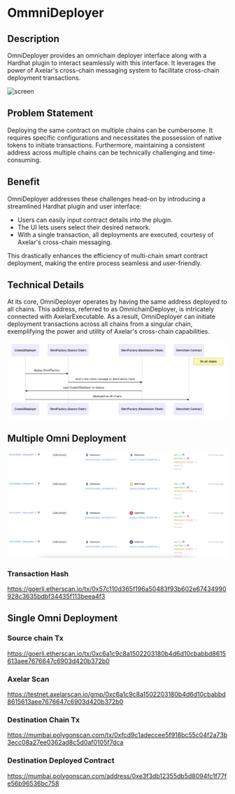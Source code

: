 # OmmniDeployer

## Description

OmniDeployer provides an omnichain deployer interface along with a Hardhat plugin to interact seamlessly with this interface. It leverages the power of Axelar's cross-chain messaging system to facilitate cross-chain deployment transactions.

![screen](./docs/screen.png)

## Problem Statement

Deploying the same contract on multiple chains can be cumbersome. It requires specific configurations and necessitates the possession of native tokens to initiate transactions. Furthermore, maintaining a consistent address across multiple chains can be technically challenging and time-consuming.

## Benefit

OmniDeployer addresses these challenges head-on by introducing a streamlined Hardhat plugin and user interface:

- Users can easily input contract details into the plugin.
- The UI lets users select their desired network.
- With a single transaction, all deployments are executed, courtesy of Axelar's cross-chain messaging.

This drastically enhances the efficiency of multi-chain smart contract deployment, making the entire process seamless and user-friendly.

## Technical Details

At its core, OmniDeployer operates by having the same address deployed to all chains. This address, referred to as OmnichainDeployer, is intricately connected with AxelarExecutable. As a result, OmniDeployer can initiate deployment transactions across all chains from a singular chain, exemplifying the power and utility of Axelar's cross-chain capabilities.

![how-it-works](./docs/how-it-works.png)

## Multiple Omni Deployment

![omni-deployment](./docs/omni-deployment.png)

### Transaction Hash

https://goerli.etherscan.io/tx/0x57c110d365f196a50483f93b602e67434990928c3635bdbf34435f113beea4f3

## Single Omni Deployment

### Source chain Tx

https://goerli.etherscan.io/tx/0xc6a1c9c8a1502203180b4d6d10cbabbd8615613aee7676647c6903d420b372b0

### Axelar Scan

https://testnet.axelarscan.io/gmp/0xc6a1c9c8a1502203180b4d6d10cbabbd8615613aee7676647c6903d420b372b0

### Destination Chain Tx

https://mumbai.polygonscan.com/tx/0xfcd9c1adeccee5f918bc55c04f2a73b3ecc08a27ee0362ad8c5d0af0105f7dca

### Destination Deployed Contract

https://mumbai.polygonscan.com/address/0xe3f3db12355db5d8094fc1f77fe56b96536bc758
